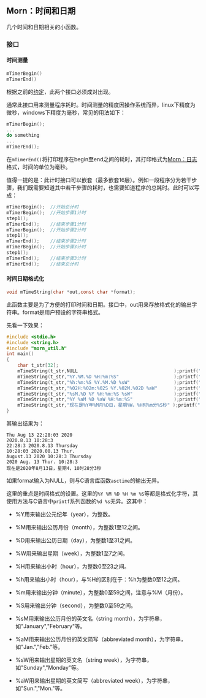 ## Morn：时间和日期

几个时间和日期相关的小函数。



### 接口

#### 时间测量

```c
mTimerBegin()
mTimerEnd()
```

根据之前的[约定](./doc/Morn：约定.md)，此两个接口必须成对出现。

通常此接口用来测量程序耗时。时间测量的精度因操作系统而异，linux下精度为微秒，windows下精度为毫秒，常见的用法如下：

```c
mTimerBegin();
...
do something
...
mTimerEnd();
```

在`mTimerEnd()`将打印程序在begin至end之间的耗时，其打印格式为[Morn：日志]()格式，时间的单位为毫秒。

值得一提的是：此计时接口可以嵌套（最多嵌套16层）。例如一段程序分为若干步骤，我们既需要知道其中若干步骤的耗时，也需要知道程序的总耗时。此时可以写成：

```c
mTimerBegin();	//开始总计时
mTimerBegin();	//开始步骤1计时
step1();
mTimerEnd();	//结束步骤1计时
mTimerBegin();	//开始步骤2计时
step1();
mTimerEnd();	//结束步骤2计时
mTimerBegin();	//开始步骤3计时
step1();
mTimerEnd();	//结束步骤3计时
mTimerEnd();	//结束总计时
```



#### 时间日期格式化

```c
void mTimeString(char *out,const char *format);
```

此函数主要是为了方便的打印时间和日期。接口中，out用来存放格式化的输出字符串。format是用户预设的字符串格式。

先看一下效果：

```c
#include <stdio.h>
#include <string.h>
#include "morn_util.h"
int main()
{
    char t_str[32];
    mTimeString(t_str,NULL                                   );printf("%s"  ,t_str);
    mTimeString(t_str,"%Y.%M.%D %H:%m:%S"                    );printf("%s\n",t_str);
    mTimeString(t_str,"%h:%m:%S %Y.%M.%D %sW"                );printf("%s\n",t_str);
    mTimeString(t_str,"%02H:%02m:%02S %Y.%02M.%02D %aW"      );printf("%s\n",t_str);
    mTimeString(t_str,"%sM.%D %Y %H:%m:%S %sW"               );printf("%s\n",t_str);
    mTimeString(t_str,"%Y %aM %D %aW %H:%m:%S"               );printf("%s\n",t_str);
    mTimeString(t_str,"现在是%Y年%M月%D日，星期%W，%H时%m分%S秒" );printf("%s\n",t_str);
}
```

其输出结果为：

```
Thu Aug 13 22:28:03 2020
2020.8.13 10:28:3
22:28:3 2020.8.13 Thursday
10:28:03 2020.08.13 Thur.
August.13 2020 10:28:3 Thursday
2020 Aug. 13 Thur. 10:28:3
现在是2020年8月13日，星期4，10时28分3秒
```

如果format输入为NULL，则与C语言库函数`asctime`的输出无异。

这里的重点是时间格式的设置。这里的`%Y %M %D %H %m %S`等都是格式化字符，其使用方法与C语言中`printf`系列函数的`%d %s`无异。这其中：

* %Y用来输出公元纪年（year），为整数。
* %M用来输出公历月份（month），为整数1至12之间。
* %D用来输出公历日期（day），为整数1至31之间。
* %W用来输出星期（week），为整数1至7之间。

* %H用来输出小时（hour），为整数0至23之间。
* %h用来输出小时（hour），与%H的区别在于：%h为整数0至12之间。
* %m用来输出分钟（minute），为整数0至59之间，注意与%M（月份）。

* %S用来输出分钟（second），为整数0至59之间。

* %sM用来输出公历月份的英文名（string month），为字符串，如"January","February"等。

* %aM用来输出公历月份的英文简写（abbreviated month），为字符串，如"Jan.","Feb."等。

* %sW用来输出星期的英文名（string week），为字符串，如"Sunday","Monday"等。

* %aW用来输出星期的英文简写（abbreviated week），为字符串，如"Sun.","Mon."等。

  